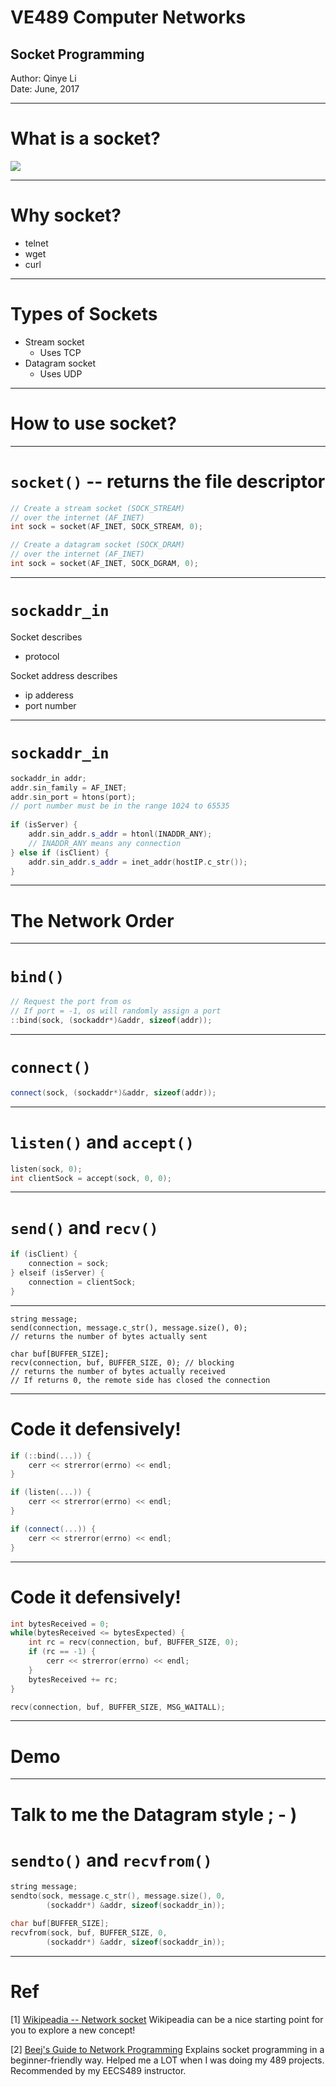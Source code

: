 # VE489 Computer Networks
## Socket Programming
Author: Qinye Li  
Date: June, 2017

---

# What is a socket?

![](/Users/qinyeli/Desktop/socket.jpg)

---

# Why socket?

* telnet
* wget
* curl

---

# Types of Sockets

* Stream socket
	* Uses TCP
* Datagram socket
	* Uses UDP

---

# How to use socket?

---

# `socket()` -- returns the file descriptor

```cpp
// Create a stream socket (SOCK_STREAM)
// over the internet (AF_INET)
int sock = socket(AF_INET, SOCK_STREAM, 0);
```

```cpp
// Create a datagram socket (SOCK_DRAM)
// over the internet (AF_INET)
int sock = socket(AF_INET, SOCK_DGRAM, 0);
```
---

# `sockaddr_in`

Socket describes
* protocol

Socket address describes
* ip adderess
* port number

---

# `sockaddr_in`

```cpp
sockaddr_in addr;
addr.sin_family = AF_INET;
addr.sin_port = htons(port); 
// port number must be in the range 1024 to 65535
	
if (isServer) {
    addr.sin_addr.s_addr = htonl(INADDR_ANY);
    // INADDR_ANY means any connection
} else if (isClient) {
    addr.sin_addr.s_addr = inet_addr(hostIP.c_str());
}
```

---

# The Network Order

---

# `bind()`
```cpp
// Request the port from os
// If port = -1, os will randomly assign a port
::bind(sock, (sockaddr*)&addr, sizeof(addr));
```

---


# `connect()`

```cpp
connect(sock, (sockaddr*)&addr, sizeof(addr));
```

---
# `listen()` and `accept()`

```cpp
listen(sock, 0);
int clientSock = accept(sock, 0, 0);
```

---

# `send()` and `recv()`

```cpp
if (isClient) {
    connection = sock;
} elseif (isServer) {
    connection = clientSock;
}
```

---
```
string message;
send(connection, message.c_str(), message.size(), 0);
// returns the number of bytes actually sent
```

```
char buf[BUFFER_SIZE];
recv(connection, buf, BUFFER_SIZE, 0); // blocking
// returns the number of bytes actually received
// If returns 0, the remote side has closed the connection
```

---

# Code it defensively!

```cpp
if (::bind(...)) {
	cerr << strerror(errno) << endl;
}
```

```cpp
if (listen(...)) {
	cerr << strerror(errno) << endl;
}
```

```cpp
if (connect(...)) {
	cerr << strerror(errno) << endl;
}
```
---

# Code it defensively!
```cpp
int bytesReceived = 0;
while(bytesReceived <= bytesExpected) {
	int rc = recv(connection, buf, BUFFER_SIZE, 0);
    if (rc == -1) {
    	cerr << strerror(errno) << endl;
    }
    bytesReceived += rc;
}
```

```cpp
recv(connection, buf, BUFFER_SIZE, MSG_WAITALL);
```

---

# Demo

---

# Talk to me the Datagram style ; - )
# `sendto()` and `recvfrom()`

```cpp
string message;
sendto(sock, message.c_str(), message.size(), 0,
        (sockaddr*) &addr, sizeof(sockaddr_in));
```

```cpp
char buf[BUFFER_SIZE];
recvfrom(sock, buf, BUFFER_SIZE, 0,
        (sockaddr*) &addr, sizeof(sockaddr_in));
```
---

# Ref

[1] [Wikipeadia -- Network socket](https://en.wikipedia.org/wiki/Network_socket)
Wikipeadia can be a nice starting point for you to explore a new concept!

[2] [Beej's Guide to Network Programming](http://beej.us/guide/bgnet/output/html/multipage/index.html)
Explains socket programming in a beginner-friendly way. Helped me a LOT when I was doing my 489 projects. Recommended by my EECS489 instructor.